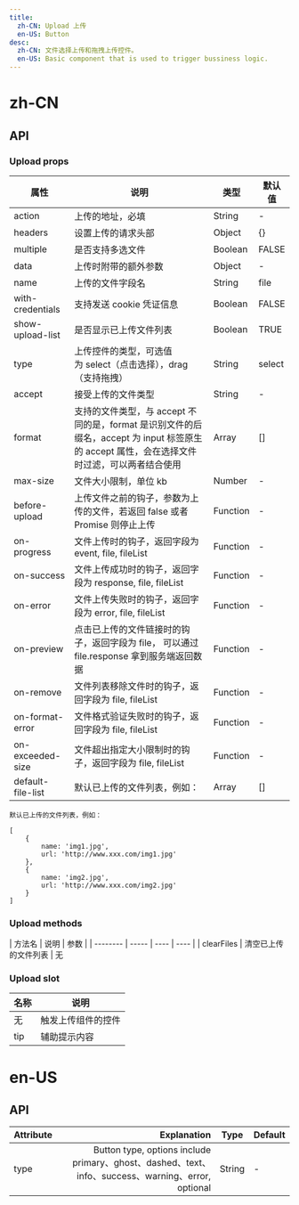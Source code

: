 ```yaml
---
title:
  zh-CN: Upload 上传
  en-US: Button
desc:
  zh-CN: 文件选择上传和拖拽上传控件。
  en-US: Basic component that is used to trigger bussiness logic.
---
```



# zh-CN

## API

### Upload props
| 属性        | 说明    |  类型  | 默认值|
| --------   | ----- | ---- | ---- |
|	action	|	上传的地址，必填	|	String	|	-	|
|	headers	|	设置上传的请求头部	|	Object	|	{}	|
|	multiple	|	是否支持多选文件	|	Boolean	|	FALSE	|
|	data	|	上传时附带的额外参数	|	Object	|	-	|
|	name	|	上传的文件字段名	|	String	|	file	|
|	with-credentials	|	支持发送 cookie 凭证信息	|	Boolean	|	FALSE	|
|	show-upload-list	|	是否显示已上传文件列表	|	Boolean	|	TRUE	|
|	type	|	上传控件的类型，可选值为 select（点击选择），drag（支持拖拽）	|	String	|	select	|
|	accept	|	接受上传的文件类型	|	String	|	-	|
|	format	|	支持的文件类型，与 accept 不同的是，format 是识别文件的后缀名，accept 为 input 标签原生的 accept 属性，会在选择文件时过滤，可以两者结合使用	|	Array	|	[]	|
|	max-size	|	文件大小限制，单位 kb	|	Number	|	-	|
|	before-upload	|	上传文件之前的钩子，参数为上传的文件，若返回 false 或者 Promise 则停止上传	|	Function	|	-	|
|	on-progress	|	文件上传时的钩子，返回字段为 event, file, fileList	|	Function	|	-	|
|	on-success	|	文件上传成功时的钩子，返回字段为 response, file, fileList	|	Function	|	-	|
|	on-error	|	文件上传失败时的钩子，返回字段为 error, file, fileList	|	Function	|	-	|
|	on-preview	|	点击已上传的文件链接时的钩子，返回字段为 file， 可以通过 file.response 拿到服务端返回数据	|	Function	|	-	|
|	on-remove	|	文件列表移除文件时的钩子，返回字段为 file, fileList	|	Function	|	-	|
|	on-format-error	|	文件格式验证失败时的钩子，返回字段为 file, fileList	|	Function	|	-	|
|	on-exceeded-size	|	文件超出指定大小限制时的钩子，返回字段为 file, fileList	|	Function	|	-	|
|	default-file-list	|	默认已上传的文件列表，例如：	|	Array	|	[]	|

```
默认已上传的文件列表，例如：

[
    {
        name: 'img1.jpg',
        url: 'http://www.xxx.com/img1.jpg'
    },
    {
        name: 'img2.jpg',
        url: 'http://www.xxx.com/img2.jpg'
    }
]

```

### Upload methods
|	方法名	|	说明	|	参数 |
| --------   | ----- | ---- | ---- |
|	clearFiles	|	清空已上传的文件列表	|	无


### Upload slot

|	名称	|	说明	|
| --------   | ----- |
|	无	|	触发上传组件的控件	|
|	tip	|	辅助提示内容	|



# en-US

## API
| Attribute        | Explanation    |  Type  | Default|
| --------   | -----:   | ---- | ---- |
| type        | Button type, options include primary、ghost、dashed、text、info、success、warning、error, optional      |   String   | -|
